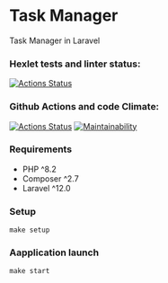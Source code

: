 
# Task Manager

Task Manager  in Laravel 

### Hexlet tests and linter status:
[![Actions Status](https://github.com/artengin/php-project-57/actions/workflows/hexlet-check.yml/badge.svg)](https://github.com/artengin/php-project-57/actions)


### Github Actions and code Climate:
[![Actions Status](https://github.com/artengin/php-project-9/actions/workflows/phpci.yml/badge.svg)](https://github.com/artengin/php-project-9/actions) [![Maintainability](https://api.codeclimate.com/v1/badges/bcf77b10f0c78a903440/maintainability)](https://codeclimate.com/github/artengin/php-project-57/maintainability)

### Requirements
* PHP ^8.2
* Composer ^2.7
* Laravel ^12.0

### Setup
```
make setup
```

### Aapplication launch
```
make start
```
